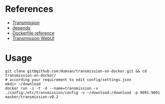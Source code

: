 # References
- [Transmission](https://github.com/transmission/transmission)
- [depends](https://github.com/transmission/transmission/issues/801#issuecomment-451660375)
- [Dockerfile reference](https://docs.docker.com/engine/reference/builder/#dockerfile-examples)
- [Transmission WebUI](https://github.com/ronggang/transmission-web-control)

# Usage
```shell
git clone git@github.com:Humsan/transmission-on-docker.git && cd transmission-on-docker/
# according your requirement to edit config/settings.json
mkdir ~/download
docker run -i -t -d --name=transmission -v ./config:/etc/transmission/config -v ~/download:/download -p 9091:9091 masker/transmission:v0.2

```
